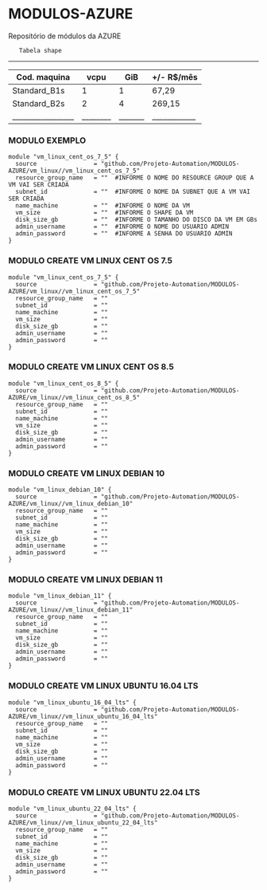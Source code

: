 # MODULOS-AZURE
Repositório de módulos da AZURE

       Tabela shape
 _________________________________________________
 |  Cod. maquina   |  vcpu  |  GiB  | +/- R$/mês |
 | --------------- |------- | ----- | ---------- |
 | Standard_B1s    | 1      | 1     |    67,29   |
 | Standard_B2s    | 2      | 4     |   269,15   |
 |_________________|________|_______|____________|

### MODULO EXEMPLO

```
module "vm_linux_cent_os_7_5" {
  source                = "github.com/Projeto-Automation/MODULOS-AZURE/vm_linux//vm_linux_cent_os_7_5"
  resource_group_name   = ""  #INFORME O NOME DO RESOURCE GROUP QUE A VM VAI SER CRIADA
  subnet_id             = ""  #INFORME O NOME DA SUBNET QUE A VM VAI SER CRIADA
  name_machine          = ""  #INFORME O NOME DA VM
  vm_size               = ""  #INFORME O SHAPE DA VM
  disk_size_gb          = ""  #INFORME O TAMANHO DO DISCO DA VM EM GBs
  admin_username        = ""  #INFORME O NOME DO USUARIO ADMIN
  admin_password        = ""  #INFORME A SENHA DO USUARIO ADMIN
}
```

### MODULO CREATE VM LINUX CENT OS 7.5
```
module "vm_linux_cent_os_7_5" {
  source                = "github.com/Projeto-Automation/MODULOS-AZURE/vm_linux//vm_linux_cent_os_7_5"
  resource_group_name   = ""
  subnet_id             = ""
  name_machine          = ""
  vm_size               = ""
  disk_size_gb          = ""
  admin_username        = ""
  admin_password        = ""
}
```

### MODULO CREATE VM LINUX CENT OS 8.5
```
module "vm_linux_cent_os_8_5" {
  source                = "github.com/Projeto-Automation/MODULOS-AZURE/vm_linux//vm_linux_cent_os_8_5"
  resource_group_name   = ""
  subnet_id             = ""
  name_machine          = ""
  vm_size               = ""
  disk_size_gb          = ""
  admin_username        = ""
  admin_password        = ""
}
```

### MODULO CREATE VM LINUX DEBIAN 10
```
module "vm_linux_debian_10" {
  source                = "github.com/Projeto-Automation/MODULOS-AZURE/vm_linux//vm_linux_debian_10"
  resource_group_name   = ""
  subnet_id             = ""
  name_machine          = ""
  vm_size               = ""
  disk_size_gb          = ""
  admin_username        = ""
  admin_password        = ""
}
```

### MODULO CREATE VM LINUX DEBIAN 11
```
module "vm_linux_debian_11" {
  source                = "github.com/Projeto-Automation/MODULOS-AZURE/vm_linux//vm_linux_debian_11"
  resource_group_name   = ""
  subnet_id             = ""
  name_machine          = ""
  vm_size               = ""
  disk_size_gb          = ""
  admin_username        = ""
  admin_password        = ""
}
```

### MODULO CREATE VM LINUX UBUNTU 16.04 LTS
```
module "vm_linux_ubuntu_16_04_lts" {
  source                = "github.com/Projeto-Automation/MODULOS-AZURE/vm_linux//vm_linux_ubuntu_16_04_lts"
  resource_group_name   = ""
  subnet_id             = ""
  name_machine          = ""
  vm_size               = ""
  disk_size_gb          = ""
  admin_username        = ""
  admin_password        = ""
}
```

### MODULO CREATE VM LINUX UBUNTU 22.04 LTS
```
module "vm_linux_ubuntu_22_04_lts" {
  source                = "github.com/Projeto-Automation/MODULOS-AZURE/vm_linux//vm_linux_ubuntu_22_04_lts"
  resource_group_name   = ""
  subnet_id             = ""
  name_machine          = ""
  vm_size               = ""
  disk_size_gb          = ""
  admin_username        = ""
  admin_password        = ""
}
```